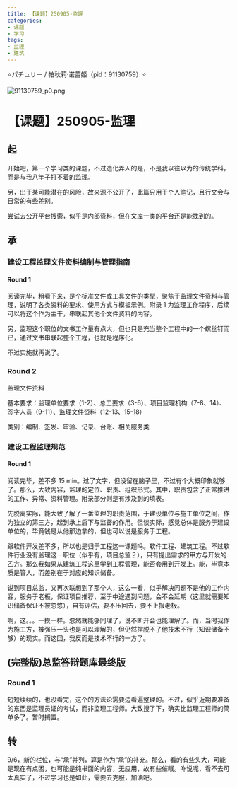 ```yaml
---
title: 【课题】250905-监理
categories:
- 课题
- 学习
tags:
- 监理
- 建筑
---
```


⭐パチュリー / 帕秋莉·诺蕾姬（pid：91130759）⭐

![91130759_p0.png](https://byyw-oss1.oss-cn-hangzhou.aliyuncs.com/img/2025/09/08-32b43dea97855c0948d50bcdcb77ccdf-91130759_p0.png.webp)

# 【课题】250905-监理

## 起

开始吧，第一个学习类的课题，不过造化弄人的是，不是我以往以为的传统学科，而是与我八竿子打不着的监理。

另，出于某可能潜在的风险，故来源不公开了，此篇只用于个人笔记，且行文会与日常的有些差别。 

尝试去公开平台搜索，似乎是内部资料，但在文库一类的平台还是能找到的。

## 承

### 建设工程监理文件资料编制与管理指南

#### Round 1

阅读完毕，粗看下来，是个标准文件或工具文件的类型，聚焦于监理文件资料与管理，说明了各类资料的要求、使用方式与模板示例。附录 1 为监理工作程序，后续可以将这个作为主干，串联起其他个文件资料的内容。

另，监理这个职位的文书工作量有点大，但也只是充当整个工程中的一个螺丝钉而已，通过文书串联起整个工程，也就是程序化。

不过实施就再说了。

### Round 2

监理文件资料

基本要求：监理单位要求（1-2）、总工要求（3-6）、项目监理机构（7-8、14）、签字人员（9-11）、监理文件资料（12-13、15-18）

类别：编制、签发、审验、记录、台账、相关服务类

### 建设工程监理规范

#### Round 1

阅读完毕，差不多 15 min。过了文字，但没留在脑子里，不过有个大概印象就够了。那么，大致内容，监理的定位、职责、组织形式。其中，职责包含了正常推进的工作、异常、资料管理。附录部分则是有涉及到的填表。

先脱离实际，能大致了解了一番监理的职责范围，于建设单位与施工单位之间，作为独立的第三方，起到承上启下与监督的作用。但谈实际，感觉总体是服务于建设单位的，毕竟钱是从他那边拿的，但也可以说是服务于工程。

跟软件开发差不多，所以也是归于工程这一课题吗。软件工程、建筑工程。不过软件行业没有监理这一职位（似乎有，项目总监？），只有提出需求的甲方与开发的乙方。那么我如果从建筑工程这里学到工程管理，能否套用到开发上。能，毕竟本质是管人，而差别在于对应的知识储备。

说到项目总监，又再次联想到了那个人，这么一看，似乎解决问题不是他的工作内容，服务于老板，保证项目推荐，至于中途遇到问题，会不会延期（这里就需要知识储备保证不被忽悠），自有评估，要不压回去，要不上报老板。

啊，这。。。一摸一样。忽然就能够同理了，说不断开会也能理解了。而，当时我作为施工方，被强压一头也是可以理解的，但仍然摆脱不了他技术不行（知识储备不够）的现实。而这回，我反而是技术不行的一方了。

## (完整版)总监答辩题库最终版

### Round 1

短短续续的，也没看完，这个的方法论需要边看遍整理的。不过，似乎近期要准备的东西是监理员证的考试，而非监理工程师。大致搜了下，确实比监理工程师的简单多了。暂时搁置。

## 转

9/6，新的栏位，与“承”并列，算是作为“承”的补充。那么，看的有些头大，可能是现在有点困，也可能是纯书面的内容，无应用，故有些催眠。咋说呢，看不去可太真实了，不过学习也是如此，需要去克服，加油吧。



